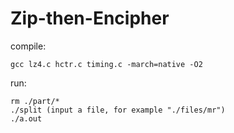 # Zip-then-Encipher

compile:
```
gcc lz4.c hctr.c timing.c -march=native -O2
```
run:
```
rm ./part/*
./split (input a file, for example "./files/mr")
./a.out
```
